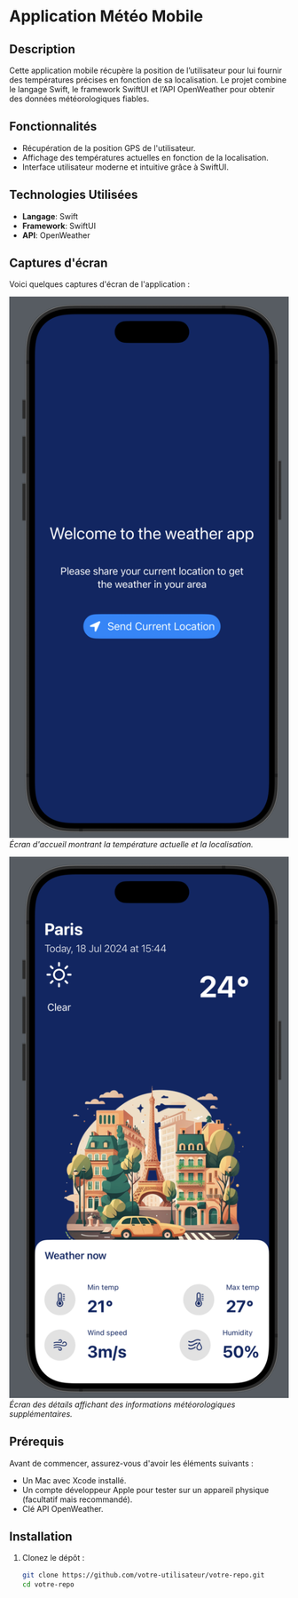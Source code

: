# Application Météo Mobile

## Description
Cette application mobile récupère la position de l’utilisateur pour lui fournir des températures précises en fonction de sa localisation. Le projet combine le langage Swift, le framework SwiftUI et l’API OpenWeather pour obtenir des données météorologiques fiables.

## Fonctionnalités
- Récupération de la position GPS de l'utilisateur.
- Affichage des températures actuelles en fonction de la localisation.
- Interface utilisateur moderne et intuitive grâce à SwiftUI.

## Technologies Utilisées
- **Langage**: Swift
- **Framework**: SwiftUI
- **API**: OpenWeather

## Captures d'écran

Voici quelques captures d'écran de l'application :

![Écran d'accueil](screenshots/home_screen.png)
*Écran d'accueil montrant la température actuelle et la localisation.*

![Écran des détails](screenshots/detail_screen.png)
*Écran des détails affichant des informations météorologiques supplémentaires.*

## Prérequis
Avant de commencer, assurez-vous d'avoir les éléments suivants :
- Un Mac avec Xcode installé.
- Un compte développeur Apple pour tester sur un appareil physique (facultatif mais recommandé).
- Clé API OpenWeather.

## Installation

1. Clonez le dépôt :
   ```sh
   git clone https://github.com/votre-utilisateur/votre-repo.git
   cd votre-repo
